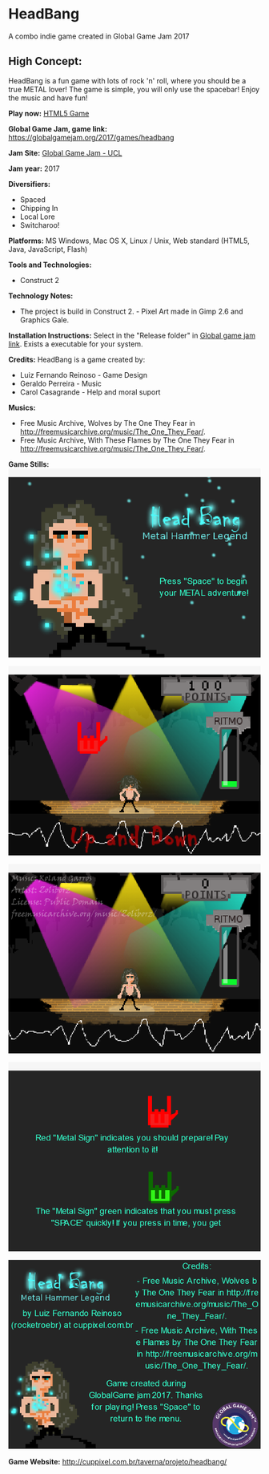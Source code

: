 # HeadBang
A combo indie game created in Global Game Jam 2017

## High Concept:
HeadBang is a fun game with lots of rock 'n' roll, where you should be a true METAL lover! The game is simple, you will only use the spacebar! Enjoy the music and have fun!

**Play now:** [HTML5 Game](https://luizfreinoso.itch.io/headbang)

**Global Game Jam, game link:** https://globalgamejam.org/2017/games/headbang

**Jam Site:** [Global Game Jam - UCL](https://globalgamejam.org/2017/jam-sites/global-game-jam-ucl)

**Jam year:** 2017

**Diversifiers:** 
* Spaced
* Chipping In
* Local Lore
* Switcharoo!

**Platforms:** 
MS Windows, Mac OS X, Linux / Unix, Web standard (HTML5, Java, JavaScript, Flash)

**Tools and Technologies:** 
* Construct 2

**Technology Notes:**
* The project is build in Construct 2. - Pixel Art made in Gimp 2.6 and Graphics Gale.

**Installation Instructions:** 
Select in the "Release folder" in [Global game jam link](https://globalgamejam.org/2017/games/headbang). Exists a executable for your system.

**Credits:**
HeadBang is a game created by:

- Luiz Fernando Reinoso - Game Design
- Geraldo Perreira - Music
- Carol Casagrande - Help and moral suport

**Musics:**
- Free Music Archive, Wolves by The One They Fear in http://freemusicarchive.org/music/The_One_They_Fear/.
- Free Music Archive, With These Flames by The One They Fear in http://freemusicarchive.org/music/The_One_They_Fear/.


**Game Stills:**
![Game title](/press/Menu.png)

![Gameplay 1](/press/GamePlay.png)

![Gameplay 2](/press/GamePlay2.png)

![Gameplay 3](/press/GamePlay3.png)

![Game credits](/press/Credits.png)

**Game Website:** 
http://cuppixel.com.br/taverna/projeto/headbang/
